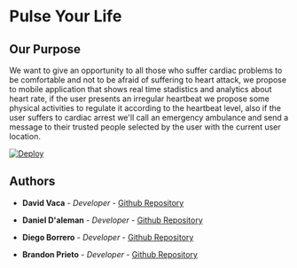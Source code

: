 # Pulse Your Life


## Our Purpose
We want to give an opportunity to all those who suffer cardiac problems to be comfortable and not to be 
afraid of suffering to heart attack, we propose to mobile application that shows real time stadistics and 
analytics about heart rate, if the user presents an irregular heartbeat we propose some physical activities to regulate it according to the heartbeat level, also if the user suffers to cardiac arrest we'll call an emergency ambulance and send a message to their trusted people selected by the user with the current user location.


[![Deploy](https://www.herokucdn.com/deploy/button.svg)](https://fathomless-escarpment-41680.herokuapp.com)

##  Authors


* **David Vaca** - *Developer* - [Github Repository](https://github.com/vdavid30)

* **Daniel D'aleman** - *Developer* - [Github Repository](https://github.com/danielDaleman)

* **Diego Borrero** - *Developer* - [Github Repository](https://github.com/DxMortem)

* **Brandon Prieto** - *Developer* - [Github Repository](https://github.com/brandonp93)

